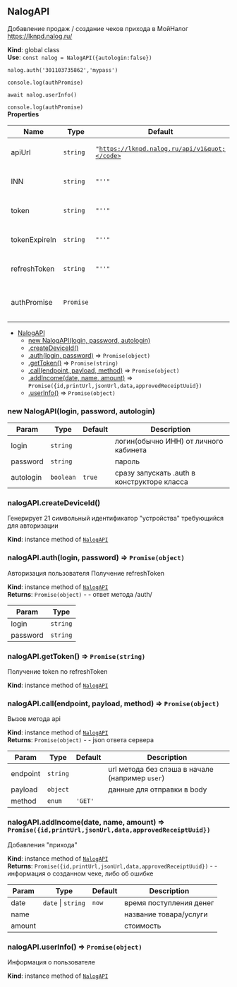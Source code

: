 <a name="NalogAPI"></a>

## NalogAPI
Добавление продаж / создание чеков прихода
в МойНалог https://lknpd.nalog.ru/

**Kind**: global class  
**Use**: ```const nalog = NalogAPI({autologin:false})```

  ```nalog.auth('301103735862','mypass')```

  ```console.log(authPromise)```

  ```await nalog.userInfo()```

  ```console.log(authPromise)```  
**Properties**

| Name | Type | Default | Description |
| --- | --- | --- | --- |
| apiUrl | <code>string</code> | <code>&quot;https://lknpd.nalog.ru/api/v1&quot;</code> | endpoint api личного кабинета |
| INN | <code>string</code> | <code>&quot;&#x27;&#x27;&quot;</code> | доступны после авторизации |
| token | <code>string</code> | <code>&quot;&#x27;&#x27;&quot;</code> | доступны после авторизации |
| tokenExpireIn | <code>string</code> | <code>&quot;&#x27;&#x27;&quot;</code> | доступны после авторизации |
| refreshToken | <code>string</code> | <code>&quot;&#x27;&#x27;&quot;</code> | доступны после авторизации |
| authPromise | <code>Promise</code> | <code></code> | промис для ожидания завершения авторизации |


* [NalogAPI](#NalogAPI)
    * [new NalogAPI(login, password, autologin)](#new_NalogAPI_new)
    * [.createDeviceId()](#NalogAPI+createDeviceId)
    * [.auth(login, password)](#NalogAPI+auth) ⇒ <code>Promise(object)</code>
    * [.getToken()](#NalogAPI+getToken) ⇒ <code>Promise(string)</code>
    * [.call(endpoint, payload, method)](#NalogAPI+call) ⇒ <code>Promise(object)</code>
    * [.addIncome(date, name, amount)](#NalogAPI+addIncome) ⇒ <code>Promise({id,printUrl,jsonUrl,data,approvedReceiptUuid})</code>
    * [.userInfo()](#NalogAPI+userInfo) ⇒ <code>Promise(object)</code>

<a name="new_NalogAPI_new"></a>

### new NalogAPI(login, password, autologin)

| Param | Type | Default | Description |
| --- | --- | --- | --- |
| login | <code>string</code> |  | логин(обычно ИНН) от личного кабинета |
| password | <code>string</code> |  | пароль |
| autologin | <code>boolean</code> | <code>true</code> | сразу запускать .auth в конструкторе класса |

<a name="NalogAPI+createDeviceId"></a>

### nalogAPI.createDeviceId()
Генерирует 21 символьный идентификатор "устройства" требующийся для авторизации

**Kind**: instance method of [<code>NalogAPI</code>](#NalogAPI)  
<a name="NalogAPI+auth"></a>

### nalogAPI.auth(login, password) ⇒ <code>Promise(object)</code>
Авторизация пользователя
Получение refreshToken

**Kind**: instance method of [<code>NalogAPI</code>](#NalogAPI)  
**Returns**: <code>Promise(object)</code> - - ответ метода /auth/  

| Param | Type |
| --- | --- |
| login | <code>string</code> | 
| password | <code>string</code> | 

<a name="NalogAPI+getToken"></a>

### nalogAPI.getToken() ⇒ <code>Promise(string)</code>
Получение token по refreshToken

**Kind**: instance method of [<code>NalogAPI</code>](#NalogAPI)  
<a name="NalogAPI+call"></a>

### nalogAPI.call(endpoint, payload, method) ⇒ <code>Promise(object)</code>
Вызов метода api

**Kind**: instance method of [<code>NalogAPI</code>](#NalogAPI)  
**Returns**: <code>Promise(object)</code> - - json ответа сервера  

| Param | Type | Default | Description |
| --- | --- | --- | --- |
| endpoint | <code>string</code> |  | url метода без слэша в начале (например `user`) |
| payload | <code>object</code> |  | данные для отправки в body |
| method | <code>enum</code> | <code>&#x27;GET&#x27;</code> |  |

<a name="NalogAPI+addIncome"></a>

### nalogAPI.addIncome(date, name, amount) ⇒ <code>Promise({id,printUrl,jsonUrl,data,approvedReceiptUuid})</code>
Добавления "прихода"

**Kind**: instance method of [<code>NalogAPI</code>](#NalogAPI)  
**Returns**: <code>Promise({id,printUrl,jsonUrl,data,approvedReceiptUuid})</code> - - информация о созданном чеке, либо об ошибке  

| Param | Type | Default | Description |
| --- | --- | --- | --- |
| date | <code>date</code> \| <code>string</code> | <code>now</code> | время поступления денег |
| name |  |  | название товара/услуги |
| amount |  |  | стоимость |

<a name="NalogAPI+userInfo"></a>

### nalogAPI.userInfo() ⇒ <code>Promise(object)</code>
Информация о пользователе

**Kind**: instance method of [<code>NalogAPI</code>](#NalogAPI)  
